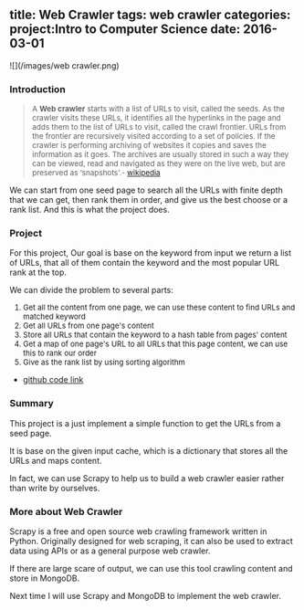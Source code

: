 title: Web Crawler
tags: web crawler
categories: project:Intro to Computer Science
date: 2016-03-01
---
![](/images/web crawler.png)
### Introduction
> <font size=2><p>A <strong>Web crawler</strong> starts with a list of URLs to visit, called the seeds. As the crawler visits these URLs, it identifies all the hyperlinks in the page and adds them to the list of URLs to visit, called the crawl frontier. URLs from the frontier are recursively visited according to a set of policies. If the crawler is performing archiving of websites it copies and saves the information as it goes. The archives are usually stored in such a way they can be viewed, read and navigated as they were on the live web, but are preserved as ‘snapshots'.- [wikipedia](https://en.wikipedia.org/wiki/Web_crawler)</p></font>

<!--more-->

<p>We can start from one seed page to search all the URLs with finite depth that we can get, then rank them in order, and give us the best choose or a rank list. And this is what the project does.
</p>


### Project
<p>For this project, Our goal is base on the keyword from input we return a list of URLs, that all of them contain the keyword and the most popular URL rank at the top.
<p>We can divide the problem to several parts:
<font size=2><ol>
<li>Get all the content from one page, we can use these content to find URLs and matched keyword</li>
<li>Get all URLs from one page's content</li>
<li>Store all URLs that contain the keyword to a hash table from pages' content</li>
<li>Get a map of one page's URL to all URLs that this page content, we can use this to rank our order</li>
<li>Give as the rank list by using sorting algorithm</li>
</ol></font>


- [github code link](https://github.com/zhaot777/PythonWebCrawler)

### Summary
<p> This project is a just implement a simple function to get the URLs from a seed page.
<p> It is base on the given input cache, which is a dictionary that stores all the URLs and maps content.
<p>In fact, we can use Scrapy to help us to build a web crawler easier rather than write by ourselves.


### More about Web Crawler


<p>Scrapy is a free and open source web crawling framework written in Python. Originally designed for web scraping, it can also be used to extract data using APIs or as a general purpose web crawler.  
<p> If there are large scare of output, we can use this tool crawling content and store in MongoDB.
<p> Next time I will use Scrapy and MongoDB to implement the web crawler.
